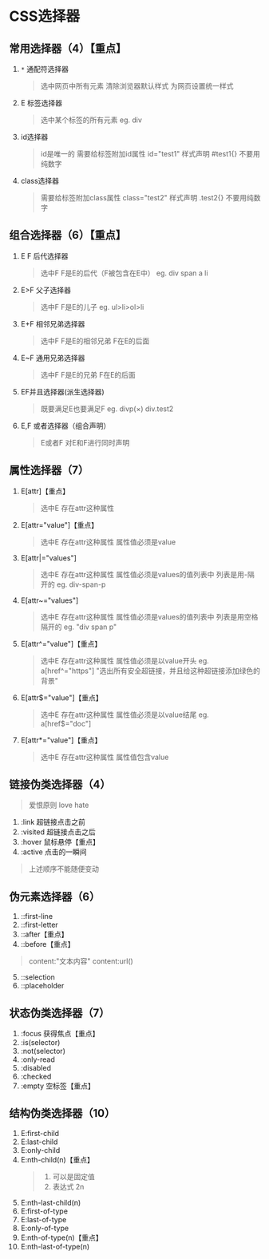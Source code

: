 # CSS选择器
## 常用选择器（4）【重点】
1. `*` 通配符选择器
	> 选中网页中所有元素
	> 清除浏览器默认样式
	> 为网页设置统一样式
2. E 标签选择器
	> 选中某个标签的所有元素
	> eg. div
3. id选择器 
	> id是唯一的
	> 需要给标签附加id属性 id="test1"
	> 样式声明 #test1{}
	> 不要用纯数字
4. class选择器
	> 需要给标签附加class属性 class="test2"
	> 样式声明 .test2{}
	> 不要用纯数字
## 组合选择器（6）【重点】
1. E F 后代选择器
	> 选中F
	> F是E的后代（F被包含在E中）
	> eg. div span a li
2. E>F 父子选择器
	> 选中F
	> F是E的儿子
	> eg. ul>li>ol>li
3. E+F 相邻兄弟选择器
	> 选中F
	> F是E的相邻兄弟
	> F在E的后面
4. E~F 通用兄弟选择器
	> 选中F
	> F是E的兄弟
	> F在E的后面
5. EF并且选择器(派生选择器)
	> 既要满足E也要满足F
	> eg. divp(×) div.test2
6. E,F 或者选择器（组合声明）
	> E或者F
	> 对E和F进行同时声明
## 属性选择器（7）
1. E[attr]【重点】
	> 选中E
	> 存在attr这种属性
2. E[attr="value"]【重点】
	> 选中E
	> 存在attr这种属性
	> 属性值必须是value
3. E[attr|="values"]
	> 选中E
	> 存在attr这种属性
	> 属性值必须是values的值列表中
	> 列表是用-隔开的  eg. div-span-p
4. E[attr~="values"]
	> 选中E
	> 存在attr这种属性
	> 属性值必须是values的值列表中
	> 列表是用空格隔开的  eg. "div span p"
5. E[attr^="value"]【重点】
	> 选中E
	> 存在attr这种属性
	> 属性值必须是以value开头
	> eg. a[href^="https"] "选出所有安全超链接，并且给这种超链接添加绿色的背景"
6. E[attr$="value"]【重点】
	> 选中E
	> 存在attr这种属性
	> 属性值必须是以value结尾
	> eg. a[href$="doc"]
7. E[attr*="value"]【重点】
	> 选中E
	> 存在attr这种属性
	> 属性值包含value
## 链接伪类选择器（4）
> 爱恨原则 love hate
1. :link 超链接点击之前
2. :visited 超链接点击之后
3. :hover 鼠标悬停【重点】
4. :active 点击的一瞬间
> 上述顺序不能随便变动
## 伪元素选择器（6）
1. ::first-line
2. ::first-letter
3. ::after【重点】
4. ::before【重点】
> content:"文本内容"
> content:url()
5. ::selection
6. ::placeholder
## 状态伪类选择器（7）
1. :focus 获得焦点【重点】
2. :is(selector)
3. :not(selector)
4. :only-read
5. :disabled
6. :checked
7. :empty 空标签【重点】
## 结构伪类选择器（10）
1.  E:first-child
2.  E:last-child
3.  E:only-child
4.  E:nth-child(n)【重点】
	> 1. 可以是固定值
	> 2. 表达式 2n
5.  E:nth-last-child(n)
6.  E:first-of-type
7.  E:last-of-type
8. E:only-of-type
9. E:nth-of-type(n)【重点】
10. E:nth-last-of-type(n)